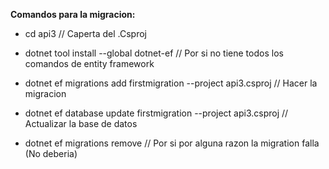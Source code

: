 **Comandos para la migracion:** 
- cd api3 // Caperta del .Csproj
- dotnet tool install --global dotnet-ef // Por si no tiene todos los comandos de entity framework
- dotnet ef migrations add firstmigration --project api3.csproj // Hacer la migracion
- dotnet ef database update firstmigration --project api3.csproj // Actualizar la base de datos

- dotnet ef migrations remove // Por si por alguna razon la migration falla (No deberia)


